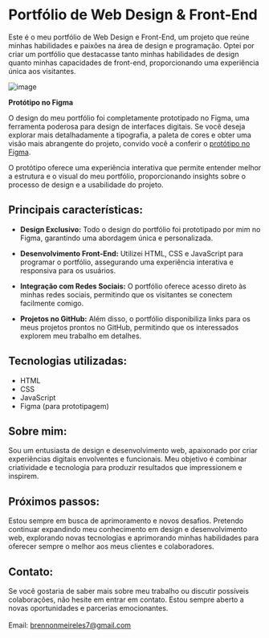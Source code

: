 # Portfólio de Web Design & Front-End

Este é o meu portfólio de Web Design e Front-End, um projeto que reúne minhas habilidades e paixões na área de design e programação. Optei por criar um portfólio que destacasse tanto minhas habilidades de design quanto minhas capacidades de front-end, proporcionando uma experiência única aos visitantes.<br>

![image](https://github.com/BrennonMeireles/portifolio/assets/141636246/54a8163f-c23b-41cb-8a7e-94f5dea37307)

**Protótipo no Figma**

O design do meu portfólio foi completamente prototipado no Figma, uma ferramenta poderosa para design de interfaces digitais. Se você deseja explorar mais detalhadamente a tipografia, a paleta de cores e obter uma visão mais abrangente do projeto, convido você a conferir o [protótipo no Figma](https://www.figma.com/file/VfvAIeH7nsHMIQve9F2ZVL/portifoliio-webdesiign?type=design&node-id=0%3A1&mode=design&t=JumlTpxKHPk6og34-1).

O protótipo oferece uma experiência interativa que permite entender melhor a estrutura e o visual do meu portfólio, proporcionando insights sobre o processo de design e a usabilidade do projeto.


## Principais características:

- **Design Exclusivo:** Todo o design do portfólio foi prototipado por mim no Figma, garantindo uma abordagem única e personalizada.

- **Desenvolvimento Front-End:** Utilizei HTML, CSS e JavaScript para programar o portfólio, assegurando uma experiência interativa e responsiva para os usuários.

- **Integração com Redes Sociais:** O portfólio oferece acesso direto às minhas redes sociais, permitindo que os visitantes se conectem facilmente comigo.

- **Projetos no GitHub:** Além disso, o portfólio disponibiliza links para os meus projetos prontos no GitHub, permitindo que os interessados explorem meu trabalho em detalhes.

## Tecnologias utilizadas:

- HTML
- CSS
- JavaScript
- Figma (para prototipagem)

## Sobre mim:

Sou um entusiasta de design e desenvolvimento web, apaixonado por criar experiências digitais envolventes e funcionais. Meu objetivo é combinar criatividade e tecnologia para produzir resultados que impressionem e inspirem.

## Próximos passos:

Estou sempre em busca de aprimoramento e novos desafios. Pretendo continuar expandindo meu conhecimento em design e desenvolvimento web, explorando novas tecnologias e aprimorando minhas habilidades para oferecer sempre o melhor aos meus clientes e colaboradores.

## Contato:

Se você gostaria de saber mais sobre meu trabalho ou discutir possíveis colaborações, não hesite em entrar em contato. Estou sempre aberto a novas oportunidades e parcerias emocionantes.
<br><br>Email: brennonmeireles7@gmail.com
